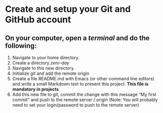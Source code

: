 # __Create and setup your Git and GitHub account__
## On your computer, open a _terminal_ and do the following:
<!-- Ordered List --> 
1. Navigate to your home directory.
1. Create a directory _zero-day_
1. Navigate to this new directory.
1. Initialize git and add the remote origin
1. Create a file README.md with Emacs (or other command line editors) and write a small Markdown text to present this project. __This file is mandatory in projects__
1. Add this new file to git, commit the change with this message “My first commit” and push to the remote server / origin (Note: You will probably need to set your login/password to push to the remote server)

